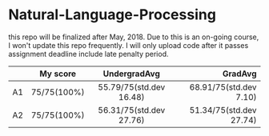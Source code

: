# Natural-Language-Processing
this repo will be finalized after May, 2018.
Due to this is an on-going course, I won't update this repo frequently. I will only upload code after it passes assignment deadline include late penalty period.

|      | My score      | UndergradAvg            |  GradAvg                |
| ---- |:-------------:| :---------------------: | ----------------------: |
| A1   | 75/75(100%)   | 55.79/75(std.dev 16.48) | 68.91/75(std.dev 7.10)  |
| A2   | 75/75(100%)   | 56.31/75(std.dev 27.76) | 51.34/75(std.dev 27.74) |

